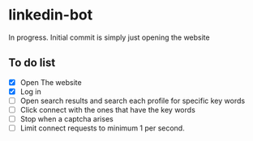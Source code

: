 # linkedin-bot

In progress. Initial commit is simply just opening the website

## To do list
 - [X] Open The website
 - [X] Log in
 - [ ] Open search results and search each profile for specific key words
 - [ ] Click connect with the ones that have the key words
 - [ ] Stop when a captcha arises
 - [ ] Limit connect requests to minimum 1 per second.
